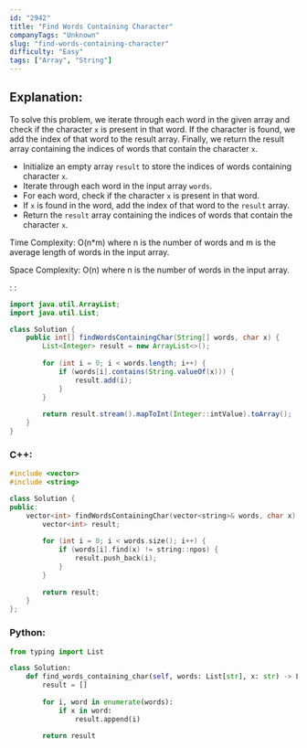 ```yaml
---
id: "2942"
title: "Find Words Containing Character"
companyTags: "Unknown"
slug: "find-words-containing-character"
difficulty: "Easy"
tags: ["Array", "String"]
---
```


## Explanation:
To solve this problem, we iterate through each word in the given array and check if the character `x` is present in that word. If the character is found, we add the index of that word to the result array.
Finally, we return the result array containing the indices of words that contain the character `x`.

- Initialize an empty array `result` to store the indices of words containing character `x`.
- Iterate through each word in the input array `words`.
- For each word, check if the character `x` is present in that word.
- If `x` is found in the word, add the index of that word to the `result` array.
- Return the `result` array containing the indices of words that contain the character `x`.

Time Complexity: O(n*m) where n is the number of words and m is the average length of words in the input array.

Space Complexity: O(n) where n is the number of words in the input array.

:
:
```java
import java.util.ArrayList;
import java.util.List;

class Solution {
    public int[] findWordsContainingChar(String[] words, char x) {
        List<Integer> result = new ArrayList<>();
        
        for (int i = 0; i < words.length; i++) {
            if (words[i].contains(String.valueOf(x))) {
                result.add(i);
            }
        }
        
        return result.stream().mapToInt(Integer::intValue).toArray();
    }
}
```

### C++:
```cpp
#include <vector>
#include <string>

class Solution {
public:
    vector<int> findWordsContainingChar(vector<string>& words, char x) {
        vector<int> result;
        
        for (int i = 0; i < words.size(); i++) {
            if (words[i].find(x) != string::npos) {
                result.push_back(i);
            }
        }
        
        return result;
    }
};
```

### Python:
```python
from typing import List

class Solution:
    def find_words_containing_char(self, words: List[str], x: str) -> List[int]:
        result = []
        
        for i, word in enumerate(words):
            if x in word:
                result.append(i)
        
        return result
```